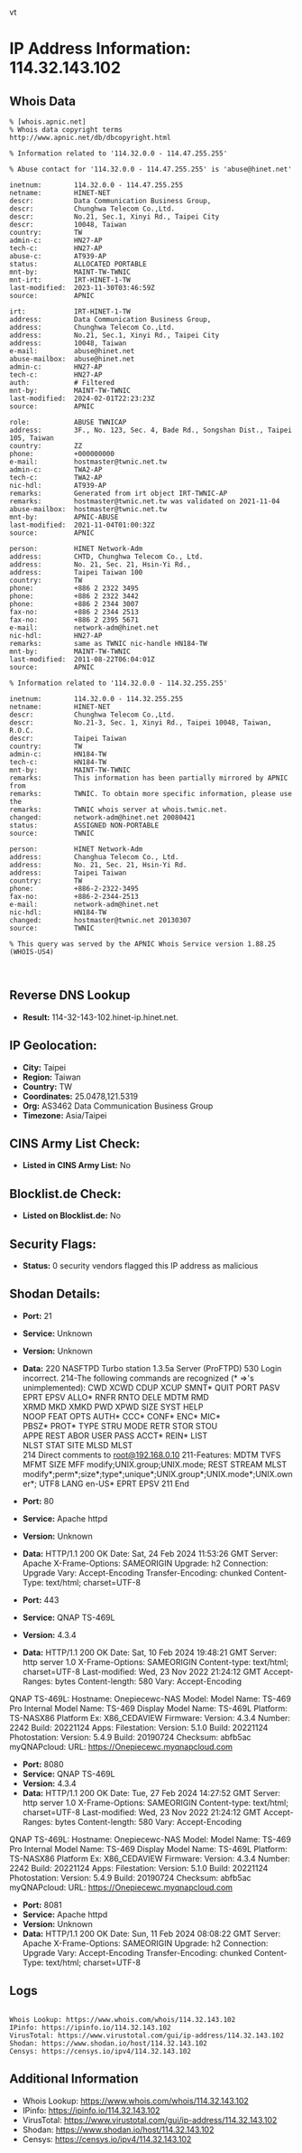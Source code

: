 vt
# IP Address Information: 114.32.143.102

## Whois Data
```
% [whois.apnic.net]
% Whois data copyright terms    http://www.apnic.net/db/dbcopyright.html

% Information related to '114.32.0.0 - 114.47.255.255'

% Abuse contact for '114.32.0.0 - 114.47.255.255' is 'abuse@hinet.net'

inetnum:        114.32.0.0 - 114.47.255.255
netname:        HINET-NET
descr:          Data Communication Business Group,
descr:          Chunghwa Telecom Co.,Ltd.
descr:          No.21, Sec.1, Xinyi Rd., Taipei City
descr:          10048, Taiwan
country:        TW
admin-c:        HN27-AP
tech-c:         HN27-AP
abuse-c:        AT939-AP
status:         ALLOCATED PORTABLE
mnt-by:         MAINT-TW-TWNIC
mnt-irt:        IRT-HINET-1-TW
last-modified:  2023-11-30T03:46:59Z
source:         APNIC

irt:            IRT-HINET-1-TW
address:        Data Communication Business Group,
address:        Chunghwa Telecom Co.,Ltd.
address:        No.21, Sec.1, Xinyi Rd., Taipei City
address:        10048, Taiwan
e-mail:         abuse@hinet.net
abuse-mailbox:  abuse@hinet.net
admin-c:        HN27-AP
tech-c:         HN27-AP
auth:           # Filtered
mnt-by:         MAINT-TW-TWNIC
last-modified:  2024-02-01T22:23:23Z
source:         APNIC

role:           ABUSE TWNICAP
address:        3F., No. 123, Sec. 4, Bade Rd., Songshan Dist., Taipei 105, Taiwan
country:        ZZ
phone:          +000000000
e-mail:         hostmaster@twnic.net.tw
admin-c:        TWA2-AP
tech-c:         TWA2-AP
nic-hdl:        AT939-AP
remarks:        Generated from irt object IRT-TWNIC-AP
remarks:        hostmaster@twnic.net.tw was validated on 2021-11-04
abuse-mailbox:  hostmaster@twnic.net.tw
mnt-by:         APNIC-ABUSE
last-modified:  2021-11-04T01:00:32Z
source:         APNIC

person:         HINET Network-Adm
address:        CHTD, Chunghwa Telecom Co., Ltd.
address:        No. 21, Sec. 21, Hsin-Yi Rd.,
address:        Taipei Taiwan 100
country:        TW
phone:          +886 2 2322 3495
phone:          +886 2 2322 3442
phone:          +886 2 2344 3007
fax-no:         +886 2 2344 2513
fax-no:         +886 2 2395 5671
e-mail:         network-adm@hinet.net
nic-hdl:        HN27-AP
remarks:        same as TWNIC nic-handle HN184-TW
mnt-by:         MAINT-TW-TWNIC
last-modified:  2011-08-22T06:04:01Z
source:         APNIC

% Information related to '114.32.0.0 - 114.32.255.255'

inetnum:        114.32.0.0 - 114.32.255.255
netname:        HINET-NET
descr:          Chunghwa Telecom Co.,Ltd.
descr:          No.21-3, Sec. 1, Xinyi Rd., Taipei 10048, Taiwan, R.O.C.
descr:          Taipei Taiwan
country:        TW
admin-c:        HN184-TW
tech-c:         HN184-TW
mnt-by:         MAINT-TW-TWNIC
remarks:        This information has been partially mirrored by APNIC from
remarks:        TWNIC. To obtain more specific information, please use the
remarks:        TWNIC whois server at whois.twnic.net.
changed:        network-adm@hinet.net 20080421
status:         ASSIGNED NON-PORTABLE
source:         TWNIC

person:         HINET Network-Adm
address:        Changhua Telecom Co., Ltd.
address:        No. 21, Sec. 21, Hsin-Yi Rd.
address:        Taipei Taiwan
country:        TW
phone:          +886-2-2322-3495
fax-no:         +886-2-2344-2513
e-mail:         network-adm@hinet.net
nic-hdl:        HN184-TW
changed:        hostmaster@twnic.net 20130307
source:         TWNIC

% This query was served by the APNIC Whois Service version 1.88.25 (WHOIS-US4)



```
## Reverse DNS Lookup
- **Result:** 114-32-143-102.hinet-ip.hinet.net.

## IP Geolocation:
- **City:** Taipei
- **Region:** Taiwan
- **Country:** TW
- **Coordinates:** 25.0478,121.5319
- **Org:** AS3462 Data Communication Business Group
- **Timezone:** Asia/Taipei

## CINS Army List Check:
- **Listed in CINS Army List:** 
No

## Blocklist.de Check:
- **Listed on Blocklist.de:** 
No

## Security Flags:
- **Status:** 0 security vendors flagged this IP address as malicious

## Shodan Details:
- **Port:** 21
- **Service:** Unknown
- **Version:** Unknown
- **Data:** 220 NASFTPD Turbo station 1.3.5a Server (ProFTPD)
530 Login incorrect.
214-The following commands are recognized (* =>'s unimplemented):
 CWD     XCWD    CDUP    XCUP    SMNT*   QUIT    PORT    PASV    
 EPRT    EPSV    ALLO*   RNFR    RNTO    DELE    MDTM    RMD     
 XRMD    MKD     XMKD    PWD     XPWD    SIZE    SYST    HELP    
 NOOP    FEAT    OPTS    AUTH*   CCC*    CONF*   ENC*    MIC*    
 PBSZ*   PROT*   TYPE    STRU    MODE    RETR    STOR    STOU    
 APPE    REST    ABOR    USER    PASS    ACCT*   REIN*   LIST    
 NLST    STAT    SITE    MLSD    MLST    
214 Direct comments to root@192.168.0.10
211-Features:
 MDTM
 TVFS
 MFMT
 SIZE
 MFF modify;UNIX.group;UNIX.mode;
 REST STREAM
 MLST modify*;perm*;size*;type*;unique*;UNIX.group*;UNIX.mode*;UNIX.owner*;
 UTF8
 LANG en-US*
 EPRT
 EPSV
211 End


- **Port:** 80
- **Service:** Apache httpd
- **Version:** Unknown
- **Data:** HTTP/1.1 200 OK
Date: Sat, 24 Feb 2024 11:53:26 GMT
Server: Apache
X-Frame-Options: SAMEORIGIN
Upgrade: h2
Connection: Upgrade
Vary: Accept-Encoding
Transfer-Encoding: chunked
Content-Type: text/html; charset=UTF-8



- **Port:** 443
- **Service:** QNAP TS-469L
- **Version:** 4.3.4
- **Data:** HTTP/1.1 200 OK
Date: Sat, 10 Feb 2024 19:48:21 GMT
Server: http server 1.0
X-Frame-Options: SAMEORIGIN
Content-type: text/html; charset=UTF-8
Last-modified: Wed, 23 Nov 2022 21:24:12 GMT
Accept-Ranges: bytes
Content-length: 580
Vary: Accept-Encoding


QNAP TS-469L:
  Hostname: Onepiecewc-NAS
  Model:
    Model Name: TS-469 Pro
    Internal Model Name: TS-469
    Display Model Name: TS-469L
    Platform: TS-NASX86
    Platform Ex: X86_CEDAVIEW
  Firmware:
    Version: 4.3.4
    Number: 2242
    Build: 20221124
  Apps:
    Filestation:
      Version: 5.1.0
      Build: 20221124
    Photostation:
      Version: 5.4.9
      Build: 20190724
      Checksum: abfb5ac
  myQNAPcloud:
    URL: https://Onepiecewc.myqnapcloud.com


- **Port:** 8080
- **Service:** QNAP TS-469L
- **Version:** 4.3.4
- **Data:** HTTP/1.1 200 OK
Date: Tue, 27 Feb 2024 14:27:52 GMT
Server: http server 1.0
X-Frame-Options: SAMEORIGIN
Content-type: text/html; charset=UTF-8
Last-modified: Wed, 23 Nov 2022 21:24:12 GMT
Accept-Ranges: bytes
Content-length: 580
Vary: Accept-Encoding


QNAP TS-469L:
  Hostname: Onepiecewc-NAS
  Model:
    Model Name: TS-469 Pro
    Internal Model Name: TS-469
    Display Model Name: TS-469L
    Platform: TS-NASX86
    Platform Ex: X86_CEDAVIEW
  Firmware:
    Version: 4.3.4
    Number: 2242
    Build: 20221124
  Apps:
    Filestation:
      Version: 5.1.0
      Build: 20221124
    Photostation:
      Version: 5.4.9
      Build: 20190724
      Checksum: abfb5ac
  myQNAPcloud:
    URL: https://Onepiecewc.myqnapcloud.com


- **Port:** 8081
- **Service:** Apache httpd
- **Version:** Unknown
- **Data:** HTTP/1.1 200 OK
Date: Sun, 11 Feb 2024 08:08:22 GMT
Server: Apache
X-Frame-Options: SAMEORIGIN
Upgrade: h2
Connection: Upgrade
Vary: Accept-Encoding
Transfer-Encoding: chunked
Content-Type: text/html; charset=UTF-8



## Logs
```

Whois Lookup: https://www.whois.com/whois/114.32.143.102
IPinfo: https://ipinfo.io/114.32.143.102
VirusTotal: https://www.virustotal.com/gui/ip-address/114.32.143.102
Shodan: https://www.shodan.io/host/114.32.143.102
Censys: https://censys.io/ipv4/114.32.143.102

```
## Additional Information
- Whois Lookup: https://www.whois.com/whois/114.32.143.102
- IPinfo: https://ipinfo.io/114.32.143.102
- VirusTotal: https://www.virustotal.com/gui/ip-address/114.32.143.102
- Shodan: https://www.shodan.io/host/114.32.143.102
- Censys: https://censys.io/ipv4/114.32.143.102

